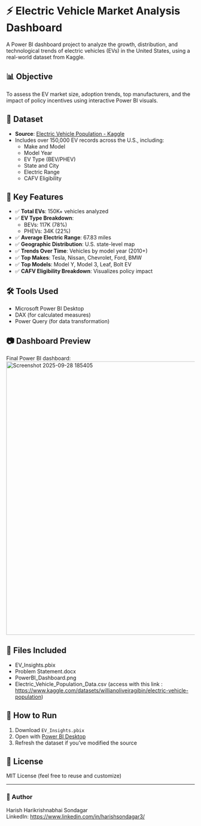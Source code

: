 # ⚡ Electric Vehicle Market Analysis Dashboard

A Power BI dashboard project to analyze the growth, distribution, and technological trends of electric vehicles (EVs) in the United States, using a real-world dataset from Kaggle.

## 📊 Objective
To assess the EV market size, adoption trends, top manufacturers, and the impact of policy incentives using interactive Power BI visuals.

## 📁 Dataset

- **Source**: [Electric Vehicle Population - Kaggle](https://www.kaggle.com/datasets/willianoliveiragibin/electric-vehicle-population)
- Includes over 150,000 EV records across the U.S., including:
  - Make and Model
  - Model Year
  - EV Type (BEV/PHEV)
  - State and City
  - Electric Range
  - CAFV Eligibility

## 📌 Key Features

- ✅ **Total EVs**: 150K+ vehicles analyzed
- ✅ **EV Type Breakdown**:
  - BEVs: 117K (78%)
  - PHEVs: 34K (22%)
- ✅ **Average Electric Range**: 67.83 miles
- ✅ **Geographic Distribution**: U.S. state-level map
- ✅ **Trends Over Time**: Vehicles by model year (2010+)
- ✅ **Top Makes**: Tesla, Nissan, Chevrolet, Ford, BMW
- ✅ **Top Models**: Model Y, Model 3, Leaf, Bolt EV
- ✅ **CAFV Eligibility Breakdown**: Visualizes policy impact

## 🛠 Tools Used

- Microsoft Power BI Desktop
- DAX (for calculated measures)
- Power Query (for data transformation)

## 📷 Dashboard Preview

Final Power BI dashboard:
<img width="1291" height="731" alt="Screenshot 2025-09-28 185405" src="https://github.com/user-attachments/assets/f0253168-7ab4-42f6-b278-dd023c244dee" />

## 📂 Files Included

- EV_Insights.pbix
- Problem Statement.docx
- PowerBI_Dashboard.png
- Electric_Vehicle_Population_Data.csv (access with this link : https://www.kaggle.com/datasets/willianoliveiragibin/electric-vehicle-population)

## 🚀 How to Run

1. Download `EV_Insights.pbix`
2. Open with [Power BI Desktop](https://powerbi.microsoft.com/en-us/desktop/)
3. Refresh the dataset if you’ve modified the source

## 📄 License

MIT License (feel free to reuse and customize)

---

### 📌 Author

Harish Harikrishnabhai Sondagar  
LinkedIn: https://www.linkedin.com/in/harishsondagar3/
